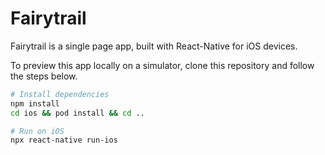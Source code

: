 # Fairytrail

Fairytrail is a single page app, built with React-Native for iOS devices.

To preview this app locally on a simulator, clone this repository and follow the steps below. 

``` bash
# Install dependencies
npm install
cd ios && pod install && cd ..

# Run on iOS
npx react-native run-ios
```
